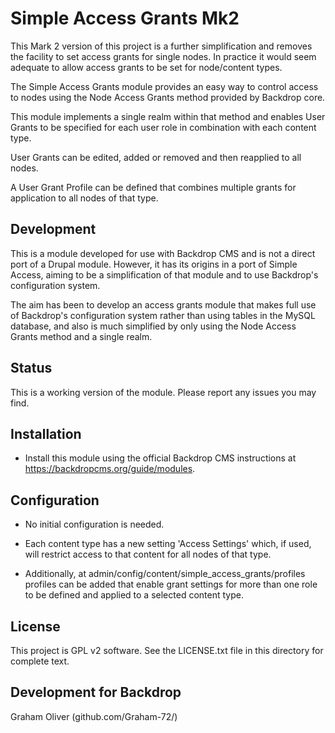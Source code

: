# Simple Access Grants Mk2

This Mark 2 version of this project is a further simplification
and removes the facility to set access grants for single nodes.
In practice it would seem adequate to allow access grants to be
set for node/content types.

The Simple Access Grants module provides an easy way to control
access to nodes using the Node Access Grants method provided
by Backdrop core.

This module implements a single realm within that method and enables
User Grants to be specified for each user role in combination with
each content type.

User Grants can be edited, added or removed and then reapplied to
all nodes.

A User Grant Profile can be defined that combines multiple grants
for application to all nodes of that type.


## Development

This is a module developed for use with Backdrop CMS and is not a
direct port of a Drupal module. However, it has its origins in a
port of Simple Access, aiming to be a simplification of that
module and to use Backdrop's configuration system.

The aim has been to develop an access grants module that makes full use
of Backdrop's configuration system rather than using tables in the
MySQL database, and also is much simplified by only using the Node
Access Grants method and a single realm.

## Status

This is a working version of the module. Please report any issues
you may find.


## Installation

- Install this module using the official Backdrop CMS instructions at
  https://backdropcms.org/guide/modules.
  
  
## Configuration

- No initial configuration is needed.

- Each content type has a new setting 'Access Settings' which,
  if used, will restrict access to that content for all nodes of that type.

- Additionally, at admin/config/content/simple_access_grants/profiles
  profiles can be added that enable grant settings for more than one role
  to be defined and applied to a selected content type.


## License

This project is GPL v2 software. See the LICENSE.txt file in this
directory for complete text.
    
        
## Development for Backdrop

Graham Oliver (github.com/Graham-72/)


